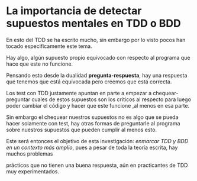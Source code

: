 
 
#  La importancia de detectar supuestos mentales en TDD o BDD


 
En esto del TDD se ha escrito mucho, sin embargo por lo visto pocos han tocado especificamente este tema.


Hay algo, algún supuesto propio equivocado con respecto al programa que hace que este no funcione.


Pensando esto desde la dualidad **pregunta-respuesta**, hay una respuesta que tenemos que está equivocada pero creemos que está correcta.


Los test con TDD justamente apuntan en parte a empezar a chequear-preguntar cuales de estos supuestos son los críticos al respecto para luego poder cambiar el código y
hacer que este funcione ,al menos en esa parte.


Sin embargo el chequear nuestros supuestos no es algo que se pueda hacer solamente con test, hay otras formas de preguntarle al programa sobre nuestros supuestos que
pueden cumplir al menos esto.


Este será entonces el objetivo de esta investigación: *enmarcar TDD y BDD en un contexto más amplio*, pues a pesar de toda la teoría escrita, hay muchos problemas

 prácticos que no tienen una buena respuesta, aún en practicantes de TDD muy experimentados.






